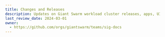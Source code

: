 ```yaml
---
title: Changes and Releases
description: Updates on Giant Swarm workload cluster releases, apps, UI improvements and documentation changes.
last_review_date: 2024-03-01
owner:
  - https://github.com/orgs/giantswarm/teams/sig-docs
---
```

